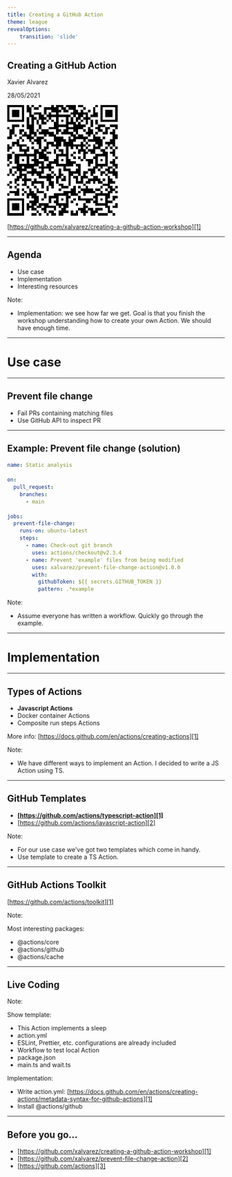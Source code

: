 ```yaml
---
title: Creating a GitHub Action
theme: league
revealOptions:
    transition: 'slide'
---
```


<!-- markdownlint-disable-file no-trailing-punctuation no-inline-html -->

## Creating a GitHub Action

Xavier Alvarez

28/05/2021

<img class="plain" src="img/qr-repo.png"/>

[https://github.com/xalvarez/creating-a-github-action-workshop][1]

[1]: https://github.com/xalvarez/creating-a-github-action-workshop

---

## Agenda

* Use case
* Implementation
* Interesting resources

Note:

* Implementation: we see how far we get. Goal is that you finish the workshop understanding
how to create your own Action. We should have enough time.

---

# Use case

---

## Prevent file change

* Fail PRs containing matching files
* Use GitHub API to inspect PR

---

## Example: Prevent file change (solution)

```yml
name: Static analysis

on:
  pull_request:
    branches:
      - main

jobs:
  prevent-file-change:
    runs-on: ubuntu-latest
    steps:
      - name: Check-out git branch
        uses: actions/checkout@v2.3.4
      - name: Prevent 'example' files from being modified
        uses: xalvarez/prevent-file-change-action@v1.0.0
        with:
          githubToken: ${{ secrets.GITHUB_TOKEN }}
          pattern: .*example
```

Note:

* Assume everyone has written a workflow. Quickly go through the example.

---

# Implementation

---

## Types of Actions

* **Javascript Actions**
* Docker container Actions
* Composite run steps Actions

More info: [https://docs.github.com/en/actions/creating-actions][1]

[1]: https://docs.github.com/en/actions/creating-actions

Note:

* We have different ways to implement an Action. I decided to write a JS Action using TS.

---

## GitHub Templates

* **[https://github.com/actions/typescript-action][1]**
* [https://github.com/actions/javascript-action][2]

[1]: https://github.com/actions/typescript-action
[2]: https://github.com/actions/javascript-action

Note:

* For our use case we've got two templates which come in handy.
* Use template to create a TS Action.

---

## GitHub Actions Toolkit

[https://github.com/actions/toolkit][1]

[1]: https://github.com/actions/toolkit

Note:

Most interesting packages:

* @actions/core
* @actions/github
* @actions/cache

---

## Live Coding

Note:

Show template:

* This Action implements a sleep
* action.yml
* ESLint, Prettier, etc. configurations are already included
* Workflow to test local Action
* package.json
* main.ts and wait.ts

Implementation:

* Write action.yml: [https://docs.github.com/en/actions/creating-actions/metadata-syntax-for-github-actions][1]
* Install @actions/github


[1]: https://docs.github.com/en/actions/creating-actions/metadata-syntax-for-github-actions

---

## Before you go...

* [https://github.com/xalvarez/creating-a-github-action-workshop][1]
* [https://github.com/xalvarez/prevent-file-change-action][2]
* [https://github.com/actions][3]

[1]: https://github.com/xalvarez/creating-a-github-action-workshop
[2]: https://github.com/xalvarez/prevent-file-change-action
[3]: https://github.com/actions
